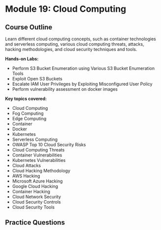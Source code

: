 # Module 19: Cloud Computing

## Course Outline

Learn different cloud computing concepts, such as container technologies and serverless computing, various cloud computing threats, attacks, hacking methodologies, and cloud security techniques and tools.

**Hands-on Labs:**

- Perform S3 Bucket Enumeration using Various S3 Bucket Enumeration Tools
- Exploit Open S3 Buckets
- Escalate IAM User Privileges by Exploiting Misconfigured User Policy
- Perform vulnerability assessment on docker images

**Key topics covered:**

- Cloud Computing
- Fog Computing
- Edge Computing
- Container
- Docker
- Kubernetes
- Serverless Computing
- OWASP Top 10 Cloud Security Risks
- Cloud Computing Threats
- Container Vulnerabilities
- Kubernetes Vulnerabilities
- Cloud Attacks
- Cloud Hacking Methodology
- AWS Hacking
- Microsoft Azure Hacking
- Google Cloud Hacking
- Container Hacking
- Cloud Network Security
- Cloud Security Controls
- Cloud Security Tools

## Practice Questions